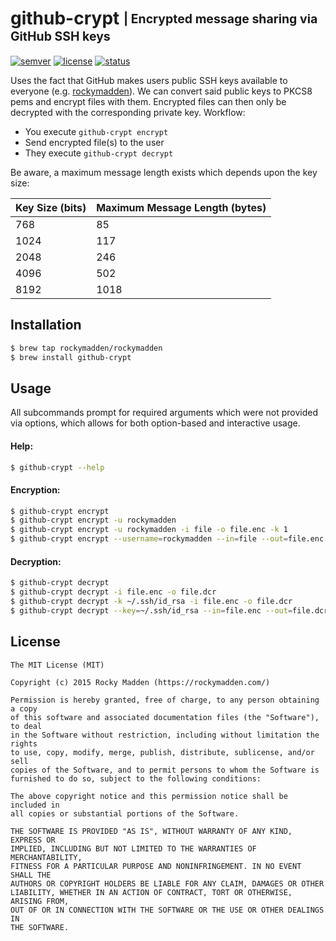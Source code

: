 # github-crypt <sub><sup>| Encrypted message sharing via GitHub SSH keys</sup></sub>
[![semver](http://img.shields.io/badge/semver-v0.1.0-blue.svg)](http://semver.org/)
[![license](http://img.shields.io/badge/license-mit-blue.svg)](https://opensource.org/licenses/MIT)
[![status](http://img.shields.io/badge/status-working-brightgreen.svg)](#)

Uses the fact that GitHub makes users public SSH keys available to everyone
(e.g. [rockymadden](https://github.com/rockymadden.keys)). We can convert said public keys to PKCS8
pems and encrypt files with them. Encrypted files can then only be decrypted with the corresponding
private key. Workflow:

* You execute `github-crypt encrypt`
* Send encrypted file(s) to the user
* They execute `github-crypt decrypt`

Be aware, a maximum message length exists which depends upon the key size:

| Key Size (bits) | Maximum Message Length (bytes)
| --------------- | ------------------------------
| 768             | 85
| 1024            | 117
| 2048            | 246
| 4096            | 502
| 8192            | 1018

## Installation
```bash
$ brew tap rockymadden/rockymadden
$ brew install github-crypt
```

## Usage

All subcommands prompt for required arguments which were not provided via options, which allows for
both option-based and interactive usage.

#### Help:
```bash
$ github-crypt --help
```

#### Encryption:
```bash
$ github-crypt encrypt
$ github-crypt encrypt -u rockymadden
$ github-crypt encrypt -u rockymadden -i file -o file.enc -k 1
$ github-crypt encrypt --username=rockymadden --in=file --out=file.enc --key=1
```

#### Decryption:
```bash
$ github-crypt decrypt
$ github-crypt decrypt -i file.enc -o file.dcr
$ github-crypt decrypt -k ~/.ssh/id_rsa -i file.enc -o file.dcr
$ github-crypt decrypt --key=~/.ssh/id_rsa --in=file.enc --out=file.dcr
```

## License
```
The MIT License (MIT)

Copyright (c) 2015 Rocky Madden (https://rockymadden.com/)

Permission is hereby granted, free of charge, to any person obtaining a copy
of this software and associated documentation files (the "Software"), to deal
in the Software without restriction, including without limitation the rights
to use, copy, modify, merge, publish, distribute, sublicense, and/or sell
copies of the Software, and to permit persons to whom the Software is
furnished to do so, subject to the following conditions:

The above copyright notice and this permission notice shall be included in
all copies or substantial portions of the Software.

THE SOFTWARE IS PROVIDED "AS IS", WITHOUT WARRANTY OF ANY KIND, EXPRESS OR
IMPLIED, INCLUDING BUT NOT LIMITED TO THE WARRANTIES OF MERCHANTABILITY,
FITNESS FOR A PARTICULAR PURPOSE AND NONINFRINGEMENT. IN NO EVENT SHALL THE
AUTHORS OR COPYRIGHT HOLDERS BE LIABLE FOR ANY CLAIM, DAMAGES OR OTHER
LIABILITY, WHETHER IN AN ACTION OF CONTRACT, TORT OR OTHERWISE, ARISING FROM,
OUT OF OR IN CONNECTION WITH THE SOFTWARE OR THE USE OR OTHER DEALINGS IN
THE SOFTWARE.
```
